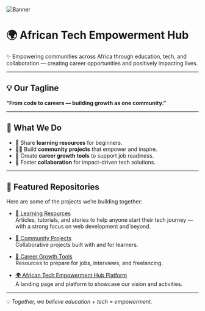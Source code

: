 <!-- Profile Banner -->
![Banner](https://github.com/Bwizabusa/Web-development-learning-resources/blob/main/ATEH-banner-2.png)

# 🌍 African Tech Empowerment Hub  

✨ Empowering communities across Africa through education, tech, and collaboration — creating career opportunities and positively impacting lives.  

---

## 💡 Our Tagline  
**“From code to careers — building growth as one community.”**  

---

## 🔖 What We Do  
- 📘 Share **learning resources** for beginners.  
- 👩‍💻 Build **community projects** that empower and inspire.  
- 🚀 Create **career growth tools** to support job readiness.  
- 🌱 Foster **collaboration** for impact-driven tech solutions.  

---

## 📌 Featured Repositories  
Here are some of the projects we’re building together:  

- [📘 Learning Resources](https://github.com/Bwizabusa/Web-development-learning-resources)  
  Articles, tutorials, and stories to help anyone start their tech journey — with a strong focus on web development and beyond.  

- [🤝 Community Projects](https://github.com/Bwizabusa/community-projects)  
  Collaborative projects built with and for learners.  

- [🚀 Career Growth Tools](https://github.com/Bwizabusa/career-growth-tools)  
  Resources to prepare for jobs, interviews, and freelancing.  

- [🌍 African Tech Empowerment Hub Platform](https://github.com/Bwizabusa/african-tech-empowerment-hub)  
  A landing page and platform to showcase our vision and activities.  

---

💡 *Together, we believe education + tech = empowerment.*  
